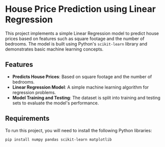 # House Price Prediction using Linear Regression

This project implements a simple Linear Regression model to predict house prices based on features such as square footage and the number of bedrooms. The model is built using Python's `scikit-learn` library and demonstrates basic machine learning concepts.

## Features

- **Predicts House Prices**: Based on square footage and the number of bedrooms.
- **Linear Regression Model**: A simple machine learning algorithm for regression problems.
- **Model Training and Testing**: The dataset is split into training and testing sets to evaluate the model's performance.

## Requirements

To run this project, you will need to install the following Python libraries:

```bash
pip install numpy pandas scikit-learn matplotlib
